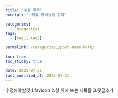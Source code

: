 ```yaml
---
title: "수정 목록"
excerpt: "수정할 항목들을 정리"

categories:
  - Categories1
tags:
  - [tag1, tag2]

permalink: /categories1/post-name-here/

toc: true
toc_sticky: true

date: 2025-07-31
last_modified_at: 2025-07-31
---
```



수정해야할것
1.favicon
2.창 위에 뜨는 제목들
3.댓글추가
